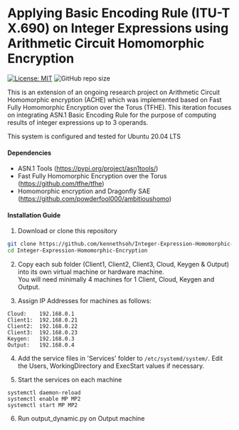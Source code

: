 # Applying Basic Encoding Rule (ITU-T X.690) on Integer Expressions using Arithmetic Circuit Homomorphic Encryption
[![License: MIT](https://img.shields.io/badge/License-MIT-yellow.svg)](https://opensource.org/licenses/MIT)
![GitHub repo size](https://img.shields.io/github/repo-size/kennethsoh/integer-expression-homomorphic-encryption)

This is an extension of an ongoing research project on Arithmetic Circuit Homomorphic encryption (ACHE) which was implemented based on Fast Fully Homomorphic Encryption over the Torus (TFHE). This iteration focuses on integrating ASN.1 Basic Encoding Rule for the purpose of computing results of integer expressions up to 3 operands.

This system is configured and tested for Ubuntu 20.04 LTS

#### Dependencies

* ASN.1 Tools (https://pypi.org/project/asn1tools/)
* Fast Fully Homomorphic Encryption over the Torus (https://github.com/tfhe/tfhe)
* Homomorphic encryption and Dragonfly SAE (https://github.com/powderfool000/ambitioushomo)

#### Installation Guide
1. Download or clone this repository
```bash
git clone https://github.com/kennethsoh/Integer-Expression-Homomorphic-Encryption.git
cd Integer-Expression-Homomorphic-Encryption
```

2. Copy each sub folder (Client1, Client2, Client3, Cloud, Keygen & Output) into its own virtual machine or hardware machine. <br>
You will need minimally 4 machines for 1 Client, Cloud, Keygen and Output.

3. Assign IP Addresses for machines as follows:<br>
```
Cloud:    192.168.0.1
Client1:  192.168.0.21
Client2:  192.168.0.22
Client3:  192.168.0.23
Keygen:   192.168.0.3
Output:   192.168.0.4
```

4. Add the service files in 'Services' folder to ```/etc/systemd/system/```. Edit the Users, WorkingDirectory and ExecStart values if necessary.

5. Start the services on each machine
```
systemctl daemon-reload
systemctl enable MP MP2
systemctl start MP MP2
```

6. Run output_dynamic.py on Output machine



